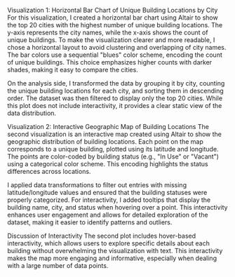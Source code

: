 Visualization 1: Horizontal Bar Chart of Unique Building Locations by City
For this visualization, I created a horizontal bar chart using Altair to show the top 20 cities with the highest number of unique building locations. The y-axis represents the city names, while the x-axis shows the count of unique buildings. To make the visualization clearer and more readable, I chose a horizontal layout to avoid clustering and overlapping of city names. The bar colors use a sequential "blues" color scheme, encoding the count of unique buildings. This choice emphasizes higher counts with darker shades, making it easy to compare the cities.

On the analysis side, I transformed the data by grouping it by city, counting the unique building locations for each city, and sorting them in descending order. The dataset was then filtered to display only the top 20 cities. While this plot does not include interactivity, it provides a clear static view of the data distribution.

Visualization 2: Interactive Geographic Map of Building Locations
The second visualization is an interactive map created using Altair to show the geographic distribution of building locations. Each point on the map corresponds to a unique building, plotted using its latitude and longitude. The points are color-coded by building status (e.g., "In Use" or "Vacant") using a categorical color scheme. This encoding highlights the status differences across locations.

I applied data transformations to filter out entries with missing latitude/longitude values and ensured that the building statuses were properly categorized. For interactivity, I added tooltips that display the building name, city, and status when hovering over a point. This interactivity enhances user engagement and allows for detailed exploration of the dataset, making it easier to identify patterns and outliers.

Discussion of Interactivity
The second plot includes hover-based interactivity, which allows users to explore specific details about each building without overwhelming the visualization with text. This interactivity makes the map more engaging and informative, especially when dealing with a large number of data points.
